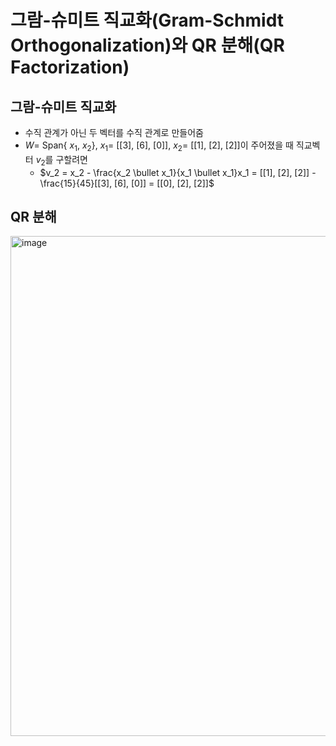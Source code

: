 # 그람-슈미트 직교화(Gram-Schmidt Orthogonalization)와 QR 분해(QR Factorization)


## 그람-슈미트 직교화

- 수직 관계가 아닌 두 벡터를 수직 관계로 만들어줌
- $W =$ Span{ $x_1$, $x_2$}, $x_1 =$ [[3], [6], [0]], $x_2 =$ [[1], [2], [2]]이 주어졌을 때 직교벡터 $v_2$를 구할려면
  - $v_2 = x_2 - \frac{x_2 \bullet x_1}{x_1 \bullet x_1}x_1 = [[1], [2], [2]] - \frac{15}{45}[[3], [6], [0]] = [[0], [2], [2]]$


## QR 분해

<img width="800" alt="image" src="https://github.com/y100861/Linear_Algebra/assets/107607076/ca323b55-a921-4837-8e0c-84163a8f9dc7">

